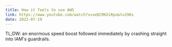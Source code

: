 ```yaml
---
title: How it feels to use AWS
link: https://www.youtube.com/watch?v=xeQCRKXiRpo&t=290s
date: 2022-07-19
---
```


TL;DW: an enormous speed boost followed immediately by crashing straight into IAM's guardrails.

